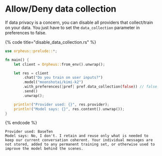 # Allow/Deny data collection

If data privacy is a concern, you can disable all providers that collect/train on your data. You just have to set the `data_collection` parameter in preferences to false.

{% code title="disable_data_collection.rs" %}
```rust
use orpheus::prelude::*;

fn main() {
    let client = Orpheus::from_env().unwrap();

    let res = client
        .chat("Do you train on user inputs?")
        .model("moonshotai/kimi-k2")
        .with_preferences(|pref| pref.data_collection(false)) // false means deny; true means allow
        .send()
        .unwrap();

    println!("Provider used: {}", res.provider);
    println!("Model says: {}", res.content().unwrap());
}
```
{% endcode %}

```
Provider used: BaseTen
Model says: No, I don't. I retain and reuse only what is needed to keep our current conversation coherent. Your individual messages are not stored, added to any permanent training set, or otherwise used to improve the model behind the scenes.
```
